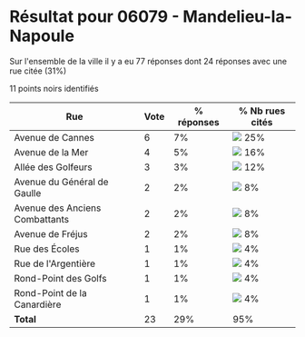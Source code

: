 # Résultat pour 06079 - Mandelieu-la-Napoule

Sur l'ensemble de la ville il y a eu 77 réponses dont 24 réponses avec une rue citée (31%)

11 points noirs identifiés

| Rue | Vote | % réponses | % Nb rues cités|
|-----|------|------------|----------------|
| Avenue de Cannes | 6 | 7% | <img src="../../img/bar_25.gif" />&nbsp;25%|
| Avenue de la Mer | 4 | 5% | <img src="../../img/bar_16.gif" />&nbsp;16%|
| Allée des Golfeurs | 3 | 3% | <img src="../../img/bar_12.gif" />&nbsp;12%|
| Avenue du Général de Gaulle | 2 | 2% | <img src="../../img/bar_8.gif" />&nbsp;8%|
| Avenue des Anciens Combattants | 2 | 2% | <img src="../../img/bar_8.gif" />&nbsp;8%|
| Avenue de Fréjus | 2 | 2% | <img src="../../img/bar_8.gif" />&nbsp;8%|
| Rue des Écoles | 1 | 1% | <img src="../../img/bar_4.gif" />&nbsp;4%|
| Rue de l'Argentière | 1 | 1% | <img src="../../img/bar_4.gif" />&nbsp;4%|
| Rond-Point des Golfs | 1 | 1% | <img src="../../img/bar_4.gif" />&nbsp;4%|
| Rond-Point de la Canardière | 1 | 1% | <img src="../../img/bar_4.gif" />&nbsp;4%|
| **Total** | 23 | 29% | 95%|
